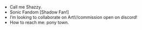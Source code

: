 - Call me Shazzy.
- Sonic Fandom [Shadow Fan!]
- I’m looking to collaborate on Art!//commission open on discord!
- How to reach me: pony town.

  

<!---
zozoaldo2006/zozoaldo2006 is a ✨ special ✨ repository because its `README.md` (this file) appears on your GitHub profile.
You can click the Preview link to take a look at your changes.
--->
